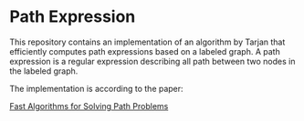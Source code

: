 
# Path Expression

This repository contains an implementation of an algorithm by Tarjan that efficiently computes path expressions based on a labeled graph.
A path expression is a regular expression describing all path between two nodes in the labeled graph.

The implementation is according to the paper:

[Fast Algorithms for Solving Path Problems](https://dl.acm.org/citation.cfm?id=322273)
